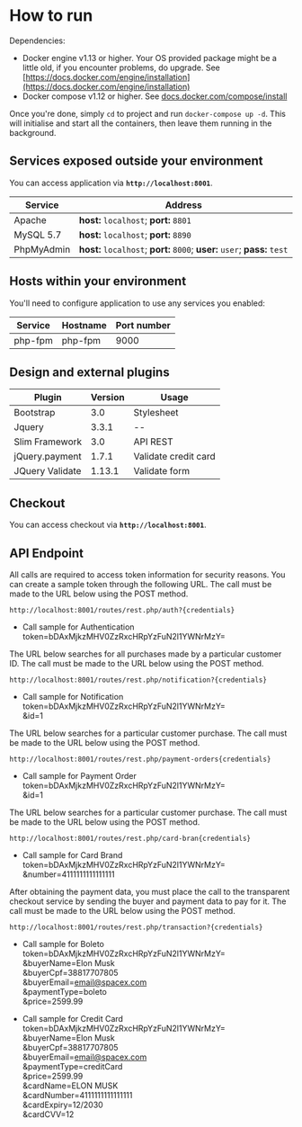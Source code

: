 # How to run #

Dependencies:

  * Docker engine v1.13 or higher. Your OS provided package might be a little old, if you encounter problems, do upgrade. See [https://docs.docker.com/engine/installation](https://docs.docker.com/engine/installation)
  * Docker compose v1.12 or higher. See [docs.docker.com/compose/install](https://docs.docker.com/compose/install/)

Once you're done, simply `cd` to project and run `docker-compose up -d`. This will initialise and start all the containers, then leave them running in the background.

## Services exposed outside your environment ##

You can access application via **`http://localhost:8001`**.

Service|Address
------|---------
Apache|**host:** `localhost`; **port:** `8801`
MySQL 5.7|**host:** `localhost`; **port:** `8890`
PhpMyAdmin|**host:** `localhost`; **port:** `8000`; **user:** `user`; **pass:** `test`

## Hosts within your environment ##

You'll need to configure application to use any services you enabled:

Service|Hostname|Port number
------|---------|-----------
php-fpm|php-fpm|9000

## Design and external plugins ##
Plugin|Version|Usage
------|---------|---------
Bootstrap|3.0|Stylesheet
Jquery|3.3.1|--
Slim Framework|3.0|API REST
jQuery.payment|1.7.1|Validate credit card
JQuery Validate|1.13.1|Validate form

## Checkout ##
You can access checkout via **`http://localhost:8001`**.

## API Endpoint ##
All calls are required to access token information for security reasons. You can create a sample token through the following URL. The call must be made to the URL below using the POST method.  
```
http://localhost:8001/routes/rest.php/auth?{credentials}
```
* Call sample for Authentication  
token=bDAxMjkzMHV0ZzRxcHRpYzFuN2l1YWNrMzY=

The URL below searches for all purchases made by a particular customer ID. The call must be made to the URL below using the POST method.
```
http://localhost:8001/routes/rest.php/notification?{credentials}
```
* Call sample for Notification  
token=bDAxMjkzMHV0ZzRxcHRpYzFuN2l1YWNrMzY=  
&id=1

The URL below searches for a particular customer purchase. The call must be made to the URL below using the POST method.  
```
http://localhost:8001/routes/rest.php/payment-orders{credentials}
```
* Call sample for Payment Order  
token=bDAxMjkzMHV0ZzRxcHRpYzFuN2l1YWNrMzY=  
&id=1

The URL below searches for a particular customer purchase. The call must be made to the URL below using the POST method.  
```
http://localhost:8001/routes/rest.php/card-bran{credentials}
```
* Call sample for Card Brand  
token=bDAxMjkzMHV0ZzRxcHRpYzFuN2l1YWNrMzY=  
&number=4111111111111111

After obtaining the payment data, you must place the call to the transparent checkout service by sending the buyer and payment data to pay for it. The call must be made to the URL below using the POST method.  
```
http://localhost:8001/routes/rest.php/transaction?{credentials}
```
* Call sample for Boleto  
token=bDAxMjkzMHV0ZzRxcHRpYzFuN2l1YWNrMzY=  
&buyerName=Elon Musk  
&buyerCpf=38817707805  
&buyerEmail=email@spacex.com  
&paymentType=boleto  
&price=2599.99  

* Call sample for Credit Card  
token=bDAxMjkzMHV0ZzRxcHRpYzFuN2l1YWNrMzY=  
&buyerName=Elon Musk  
&buyerCpf=38817707805  
&buyerEmail=email@spacex.com  
&paymentType=creditCard  
&price=2599.99  
&cardName=ELON MUSK  
&cardNumber=4111111111111111  
&cardExpiry=12/2030  
&cardCVV=12
